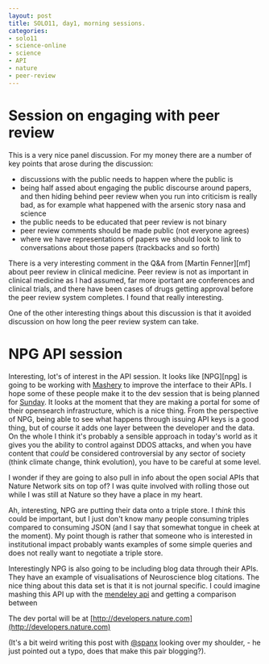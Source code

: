 ```yaml
---
layout: post
title: SOLO11, day1, morning sessions. 
categories:
- solo11
- science-online
- science
- API
- nature
- peer-review
---
```


# Session on engaging with peer review

This is a very nice panel discussion. For my money there are a number of key points that arose during the discussion:

- discussions with the public needs to happen where the public is
- being half assed about engaging the public discourse around papers, and then hiding behind peer review when you run into criticism is really bad, as for example what happened with the arsenic story nasa and science
- the public needs to be educated that peer review is not binary
- peer review comments should be made public (not everyone agrees)
- where we have representations of papers we should look to link to conversations about those papers (trackbacks and so forth)

There is a very interesting comment in the Q&A from [Martin Fenner][mf] about peer review in clinical medicine. Peer review is not as important in clinical medicine as I had assumed, far more iportant are conferences and clinical trials, and there have been cases of drugs getting approval before the peer review system completes. I found that really interesting. 

One of the other interesting things about this discussion is that it avoided discussion on how long the peer review system can take.

# NPG API session

Interesting, lot's of interest in the API session. It looks like [NPG][npg] is going to be working with [Mashery][msh] to improve the interface to their APIs. I hope some of these people make it to the dev session that is being planned for [Sunday][session]. It looks at the moment that they are making a portal for some of their opensearch infrastructure, which is a nice thing. From the perspective of NPG, being able to see what happens through issuing API keys is a good thing, but of course it adds one layer between the developer and the data. On the whole I think it's probably a sensible approach in today's world as it gives you the ability to control against DDOS attacks, and when you have content that _could_ be considered controversial by any sector of society (think climate change, think evolution), you have to be careful at some level.

I wonder if they are going to also pull in info about the open social APIs that Nature Network sits on top of? I was quite involved with rolling those out while I was still at Nature so they have a place in my heart.

Ah, interesting, NPG are putting their data onto a triple store. I _think_ this could be important, but I just don't know many people consuming triples compared to consuming JSON (and I say that somewhat tongue in cheek at the moment). My point though is rather that someone who is interested in institutional impact probably wants examples of some simple queries and does not really want to negotiate a triple store. 

Interestingly NPG is also going to be including blog data through their APIs. They have an example of visualisations of Neuroscience blog citations. The nice thing about this data set is that it is not journal specific. I could imagine mashing this API up with the [mendeley api][map] and getting a comparison between 

The dev portal will be at [http://developers.nature.com](http://developers.nature.com)

(It's a bit weird writing this post with [@spanx][sp] looking over my shoulder, - he just pointed out a typo, does that make this pair blogging?). 


[mpg]: http://www.nature.com
[msh]: http://www.mashery.com
[session]: http://lanyrd.com/2011/solohack11/
[sp]: https://twitter.com/#!/spanx
[map]: http://dev.mendeley.com 
